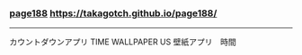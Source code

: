 ### [page188](https://takagotch.github.io/page188) https://takagotch.github.io/page188/
---
カウントダウンアプリ
TIME WALLPAPER US 壁紙アプリ　時間

```

```


